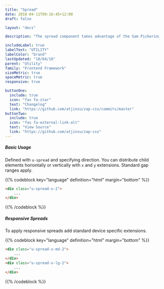 ```yaml
---
title: "Spread"
date: 2018-04-11T09:16:45+12:00
draft: false

layout: "docs"

description: "The spread component takes advantage of the Sam Pickering's Labotomized Owl to vertically or horizontally distribute child elements."

includeLabel: true
labelText: "UTILITY"
labelColor: "brand"
lastUpdated: "10/04/18"
parent: "Utility"
family: "Frontend Framework"
sizeMetric: true
spaceMetric: true
responsive: true

buttonOne:
  include: true
  icon: "fas fa-star"
  text: "Changelog"
  link: "https://github.com/atjinsu/zap-css/commits/master"
buttonTwo:
  include: true
  icon: "fas fa-external-link-alt"
  text: "View Source"
  link: "https://github.com/atjinsu/zap-css"
---
```


##### Basic Usage

Defined with `u-spread` and specifying direction. You can distribute child elements horiontally or vertically with `x` and `y` extensions. Standard gap ranges apply.

<div class="u-spread-x-2 margin-bottom:2">
	<div class="s-thumb u-fill-shade-2 u-border-radius"></div>
	<div class="s-thumb u-fill-shade-2 u-border-radius"></div>
	<div class="s-thumb u-fill-shade-2 u-border-radius"></div>
</div>

{{% codeblock key="language" definition="html" margin="bottom" %}}
```html
<div class="u-spread-x-2">
	...
</div>
```
{{% /codeblock %}}

##### Responsive Spreads

To apply responsive spreads add standard device specific extensions.

{{% codeblock key="language" definition="html" margin="bottom" %}}
```html
<div class="u-spread-x-md-2">
	...
</div>
<div class="u-spread-x-lg-2">
	...
</div>
```
{{% /codeblock %}}
